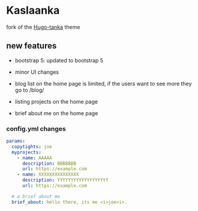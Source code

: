 # Kaslaanka
fork of the [Hugo-tanka](https://github.com/nanxstats/hugo-tanka) theme

## new features

- bootstrap 5: updated to bootstrap 5

- minor UI changes

- blog list on the home page is limited, if the users want to see more they go to /blog/

- listing projects on the home page

- brief about me on the home page

### config.yml changes
```yaml
params:
  copytights: joe
  myprojects:
    - name: AAAAA
      description: BBBBBBB
      url: https://example.com
    - name: XXXXXXXXXXXXXXX
      description: YYYYYYYYYYYYYYYYYYY
      url: https://example.com

  # a brief about me
  brief_about: hello there, its me <i>joe<i>.
```
